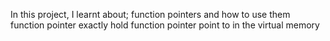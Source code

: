 In this project, I learnt about;
function pointers and how to use them
function pointer exactly hold
function pointer point to in the virtual memory
